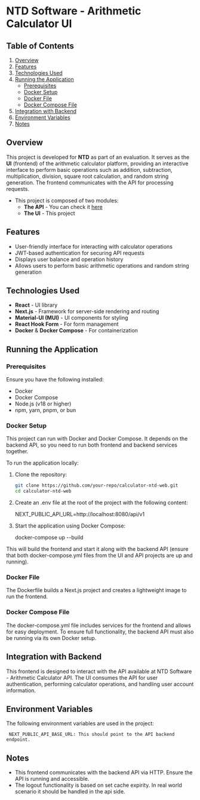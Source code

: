 # NTD Software - Arithmetic Calculator UI

## Table of Contents

1. [Overview](#overview)
2. [Features](#features)
3. [Technologies Used](#technologies-used)
4. [Running the Application](#running-the-application)
   - [Prerequisites](#prerequisites)
   - [Docker Setup](#docker-setup)
   - [Docker File](#docker-file)
   - [Docker Compose File](#docker-compose-file)
5. [Integration with Backend](#integration-with-backend)
6. [Environment Variables](#environment-variables)
7. [Notes](#notes)

## Overview

This project is developed for **NTD** as part of an evaluation. It serves as the **UI** (frontend) of the arithmetic calculator platform, providing an interactive interface to perform basic operations such as addition, subtraction, multiplication, division, square root calculation, and random string generation. The frontend communicates with the API for processing requests.

- This project is composed of two modules:
   - **The API** - You can check it [here](https://github.com/erickvls/calculator-ntd-api)
   - **The UI** - This project

## Features

- User-friendly interface for interacting with calculator operations
- JWT-based authentication for securing API requests
- Displays user balance and operation history
- Allows users to perform basic arithmetic operations and random string generation

## Technologies Used

- **React** - UI library
- **Next.js** - Framework for server-side rendering and routing
- **Material-UI (MUI)** - UI components for styling
- **React Hook Form** - For form management
- **Docker** & **Docker Compose** - For containerization

## Running the Application

### Prerequisites

Ensure you have the following installed:

- Docker
- Docker Compose
- Node.js (v18 or higher)
- npm, yarn, pnpm, or bun

### Docker Setup

This project can run with Docker and Docker Compose. It depends on the backend API, so you need to run both frontend and backend services together.

To run the application locally:

1. Clone the repository:

   ```bash
   git clone https://github.com/your-repo/calculator-ntd-web.git
   cd calculator-ntd-web


2. Create an .env file at the root of the project with the following content:

   NEXT_PUBLIC_API_URL=http://localhost:8080/api/v1

3. Start the application using Docker Compose:

   docker-compose up --build


This will build the frontend and start it along with the backend API (ensure that both docker-compose.yml files from the UI and API projects are up and running).

### Docker File
The Dockerfile builds a Next.js project and creates a lightweight image to run the frontend.

### Docker Compose File
The docker-compose.yml file includes services for the frontend and allows for easy deployment. To ensure full functionality, the backend API must also be running via its own Docker setup.


## Integration with Backend
This frontend is designed to interact with the API available at NTD Software - Arithmetic Calculator API. The UI consumes the API for user authentication, performing calculator operations, and handling user account information.

## Environment Variables
The following environment variables are used in the project:

     NEXT_PUBLIC_API_BASE_URL: This should point to the API backend endpoint.


## Notes
- This frontend communicates with the backend API via HTTP. Ensure the API is running and accessible.
- The logout functionality is based on set cache expirity. In real world scenario it should be handled in the api side.